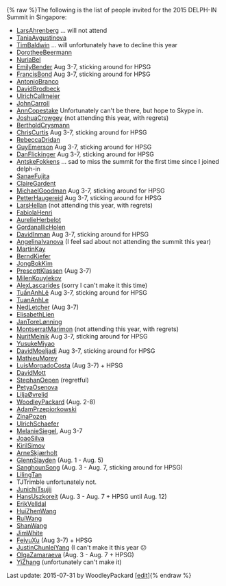 {% raw %}The following is the list of people invited for the 2015 DELPH-IN Summit
in Singapore:

- [LarsAhrenberg](/LarsAhrenberg) ... will not attend
- [TaniaAvgustinova](https://blog.inductorsoftware.com/docsproto/tools/TaniaAvgustinova)
- [TimBaldwin](https://blog.inductorsoftware.com/docsproto/tools/TimBaldwin) ... will unfortunately have to decline this
year
- [DorotheeBeermann](/DorotheeBeermann)
- [NuriaBel](/NuriaBel)
- [EmilyBender](https://blog.inductorsoftware.com/docsproto/tools/EmilyBender) Aug 3-7, sticking around for HPSG
- [FrancisBond](https://blog.inductorsoftware.com/docsproto/tools/FrancisBond) Aug 3-7, sticking around for HPSG
- [AntonioBranco](https://blog.inductorsoftware.com/docsproto/tools/AntonioBranco)
- [DavidBrodbeck](/DavidBrodbeck)
- [UlrichCallmeier](/UlrichCallmeier)
- [JohnCarroll](https://blog.inductorsoftware.com/docsproto/tools/JohnCarroll)
- [AnnCopestake](https://blog.inductorsoftware.com/docsproto/tools/AnnCopestake) Unfortunately can't be there, but hope
to Skype in.
- [JoshuaCrowgey](https://blog.inductorsoftware.com/docsproto/tools/JoshuaCrowgey) (not attending this year, with
regrets)
- [BertholdCrysmann](https://blog.inductorsoftware.com/docsproto/tools/BertholdCrysmann)
- [ChrisCurtis](https://blog.inductorsoftware.com/docsproto/tools/ChrisCurtis) Aug 3-7, sticking around for HPSG
- [RebeccaDridan](https://blog.inductorsoftware.com/docsproto/tools/RebeccaDridan)
- [GuyEmerson](https://blog.inductorsoftware.com/docsproto/tools/GuyEmerson) Aug 3-7, sticking around for HPSG
- [DanFlickinger](https://blog.inductorsoftware.com/docsproto/tools/DanFlickinger) Aug 3-7, sticking around for HPSG
- [AntskeFokkens](https://blog.inductorsoftware.com/docsproto/tools/AntskeFokkens) ... sad to miss the summit for the
first time since I joined delph-in
- [SanaeFujita](/SanaeFujita)
- [ClaireGardent](/ClaireGardent)
- [MichaelGoodman](https://blog.inductorsoftware.com/docsproto/tools/MichaelGoodman) Aug 3-7, sticking around for HPSG
- [PetterHaugereid](https://blog.inductorsoftware.com/docsproto/tools/PetterHaugereid) Aug 3-7, sticking around for HPSG
- [LarsHellan](/LarsHellan) (not attending this year, with regrets)
- [FabiolaHenri](/FabiolaHenri)
- [AurelieHerbelot](/AurelieHerbelot)
- [GordanaIlicHolen](/GordanaIlicHolen)
- [DavidInman](/DavidInman) Aug 3-7, sticking around for HPSG
- [AngelinaIvanova](https://blog.inductorsoftware.com/docsproto/tools/AngelinaIvanova) (I feel sad about not attending
the summit this year)
- [MartinKay](/MartinKay)
- [BerndKiefer](https://blog.inductorsoftware.com/docsproto/tools/BerndKiefer)
- [JongBokKim](https://blog.inductorsoftware.com/docsproto/tools/JongBokKim)
- [PrescottKlassen](/PrescottKlassen) (Aug 3-7)
- [MilenKouylekov](/MilenKouylekov)
- [AlexLascarides](https://blog.inductorsoftware.com/docsproto/tools/AlexLascarides) (sorry I can't make it this time)
- [TuấnAnhLê](/Tu%E1%BA%A5nAnhL%C3%AA) Aug 3-7, sticking around for
HPSG
- [TuanAnhLe](https://blog.inductorsoftware.com/docsproto/tools/TuanAnhLe)
- [NedLetcher](https://blog.inductorsoftware.com/docsproto/tools/NedLetcher) (Aug 3-7)
- [ElisabethLien](/ElisabethLien)
- [JanToreLønning](/JanToreL%C3%B8nning)
- [MontserratMarimon](/MontserratMarimon) (not attending this year,
with regrets)
- [NuritMelnik](https://blog.inductorsoftware.com/docsproto/tools/NuritMelnik) Aug 3-7, sticking around for HPSG
- [YusukeMiyao](/YusukeMiyao)
- [DavidMoeljadi](https://blog.inductorsoftware.com/docsproto/tools/DavidMoeljadi) Aug 3-7, sticking around for HPSG
- [MathieuMorey](/MathieuMorey)
- [LuisMorgadoCosta](https://blog.inductorsoftware.com/docsproto/tools/LuisMorgadoCosta) (Aug 3-7) + HPSG
- [DavidMott](https://blog.inductorsoftware.com/docsproto/tools/DavidMott)
- [StephanOepen](https://blog.inductorsoftware.com/docsproto/tools/StephanOepen) (regretful)
- [PetyaOsenova](https://blog.inductorsoftware.com/docsproto/tools/PetyaOsenova)
- [LiljaØvrelid](/Lilja%C3%98vrelid)
- [WoodleyPackard](/WoodleyPackard) (Aug. 2-8)
- [AdamPrzepiorkowski](/AdamPrzepiorkowski)
- [ZinaPozen](https://blog.inductorsoftware.com/docsproto/tools/ZinaPozen)
- [UlrichSchaefer](https://blog.inductorsoftware.com/docsproto/tools/UlrichSchaefer)
- [MelanieSiegel](/MelanieSiegel), Aug 3-7
- [JoaoSilva](https://blog.inductorsoftware.com/docsproto/tools/JoaoSilva)
- [KirilSimov](/KirilSimov)
- [ArneSkjærholt](/ArneSkj%C3%A6rholt)
- [GlennSlayden](https://blog.inductorsoftware.com/docsproto/tools/GlennSlayden) (Aug. 1 - Aug. 5)
- [SanghounSong](https://blog.inductorsoftware.com/docsproto/tools/SanghounSong) (Aug. 3 - Aug. 7, sticking around for
HPSG)
- [LilingTan](https://blog.inductorsoftware.com/docsproto/tools/LilingTan)
- TJTrimble unfortunately not.
- [JunichiTsujii](/JunichiTsujii)
- [HansUszkoreit](https://blog.inductorsoftware.com/docsproto/tools/HansUszkoreit) (Aug. 3 - Aug. 7 + HPSG until
Aug. 12)
- [ErikVelldal](https://blog.inductorsoftware.com/docsproto/tools/ErikVelldal)
- [HuiZhenWang](https://blog.inductorsoftware.com/docsproto/tools/HuiZhenWang)
- [RuiWang](/RuiWang)
- [ShanWang](https://blog.inductorsoftware.com/docsproto/tools/ShanWang)
- [JimWhite](https://blog.inductorsoftware.com/docsproto/tools/JimWhite)
- [FeiyuXu](https://blog.inductorsoftware.com/docsproto/tools/FeiyuXu) (Aug 3-7) + HPSG
- [JustinChunleiYang](https://blog.inductorsoftware.com/docsproto/tools/JustinChunleiYang) (I can't make it this year
:confused:
- [OlgaZamaraeva](https://blog.inductorsoftware.com/docsproto/tools/OlgaZamaraeva) (Aug. 3 - Aug. 7 + HPSG)
- [YiZhang](https://blog.inductorsoftware.com/docsproto/tools/YiZhang) (unfortunately can't make it)

Last update: 2015-07-31 by WoodleyPackard [[edit](https://github.com/delph-in/docs/wiki/SingaporeParticipants/_edit)]{% endraw %}